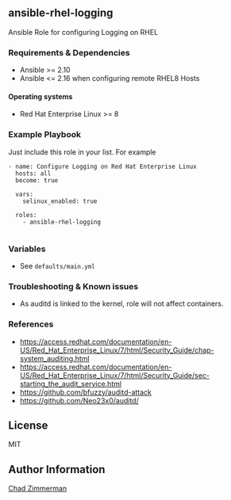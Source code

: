 ansible-rhel-logging
--------------------

Ansible Role for configuring Logging on RHEL

### Requirements & Dependencies
- Ansible >= 2.10
- Ansible <= 2.16 when configuring remote RHEL8 Hosts

#### Operating systems
- Red Hat Enterprise Linux >= 8

### Example Playbook

Just include this role in your list.
For example

```
- name: Configure Logging on Red Hat Enterprise Linux
  hosts: all
  become: true

  vars:
    selinux_enabled: true
  
  roles:
    - ansible-rhel-logging
  
```

### Variables

- See `defaults/main.yml`

### Troubleshooting & Known issues

- As auditd is linked to the kernel, role will not affect containers.

### References

* https://access.redhat.com/documentation/en-US/Red_Hat_Enterprise_Linux/7/html/Security_Guide/chap-system_auditing.html
* https://access.redhat.com/documentation/en-US/Red_Hat_Enterprise_Linux/7/html/Security_Guide/sec-starting_the_audit_service.html
* https://github.com/bfuzzy/auditd-attack
* https://github.com/Neo23x0/auditd/

License
-------

MIT

Author Information
------------------

[Chad Zimmerman](https://github.com/PrymalInstynct)